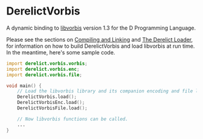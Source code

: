 DerelictVorbis
==========

A dynamic binding to [libvorbis][1] version 1.3 for the D Programming Language.

Please see the sections on [Compiling and Linking][2] and [The Derelict Loader][3], for information on how to build DerelictVorbis and load libvorbis at run time. In the meantime, here's some sample code.

```D
import derelict.vorbis.vorbis;
import derelict.vorbis.enc;
import derelict.vorbis.file;

void main() {
    // Load the libvorbis library and its companion encoding and file libaries.
    DerelictVorbis.load();
    DerelictVorbisEnc.load();
    DerelictVorbisFile.load();

    // Now libvorbis functions can be called.
    ...
}
```

[1]: http://xiph.org/vorbis/
[2]: http://derelictorg.github.io/building/overview/
[3]: http://derelictorg.github.io/loading/loader/